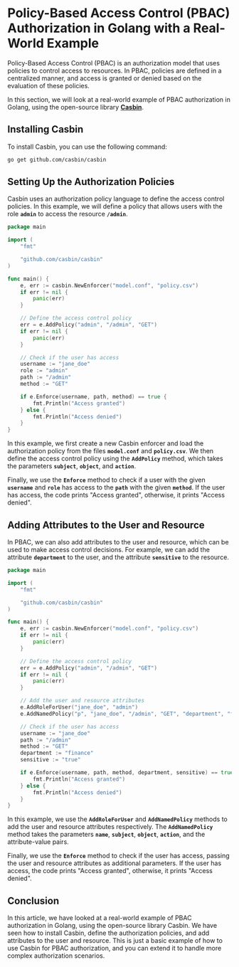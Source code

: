 # **Policy-Based Access Control (PBAC) Authorization in Golang with a Real-World Example**

Policy-Based Access Control (PBAC) is an authorization model that uses policies to control access to resources. In PBAC, policies are defined in a centralized manner, and access is granted or denied based on the evaluation of these policies.

In this section, we will look at a real-world example of PBAC authorization in Golang, using the open-source library **[Casbin](https://github.com/casbin/casbin)**.

## **Installing Casbin**

To install Casbin, you can use the following command:

```bash
go get github.com/casbin/casbin
```

## **Setting Up the Authorization Policies**

Casbin uses an authorization policy language to define the access control policies. In this example, we will define a policy that allows users with the role **`admin`** to access the resource **`/admin`**.

```go
package main

import (
	"fmt"

	"github.com/casbin/casbin"
)

func main() {
	e, err := casbin.NewEnforcer("model.conf", "policy.csv")
	if err != nil {
		panic(err)
	}

	// Define the access control policy
	err = e.AddPolicy("admin", "/admin", "GET")
	if err != nil {
		panic(err)
	}

	// Check if the user has access
	username := "jane_doe"
	role := "admin"
	path := "/admin"
	method := "GET"

	if e.Enforce(username, path, method) == true {
		fmt.Println("Access granted")
	} else {
		fmt.Println("Access denied")
	}
}
```

In this example, we first create a new Casbin enforcer and load the authorization policy from the files **`model.conf`** and **`policy.csv`**. We then define the access control policy using the **`AddPolicy`** method, which takes the parameters **`subject`**, **`object`**, and **`action`**.

Finally, we use the **`Enforce`** method to check if a user with the given **`username`** and **`role`** has access to the **`path`** with the given **`method`**. If the user has access, the code prints "Access granted", otherwise, it prints "Access denied".

## **Adding Attributes to the User and Resource**

In PBAC, we can also add attributes to the user and resource, which can be used to make access control decisions. For example, we can add the attribute **`department`** to the user, and the attribute **`sensitive`** to the resource.

```go
package main

import (
	"fmt"

	"github.com/casbin/casbin"
)

func main() {
	e, err := casbin.NewEnforcer("model.conf", "policy.csv")
	if err != nil {
		panic(err)
	}

	// Define the access control policy
	err = e.AddPolicy("admin", "/admin", "GET")
	if err != nil {
		panic(err)
	}

	// Add the user and resource attributes
	e.AddRoleForUser("jane_doe", "admin")
	e.AddNamedPolicy("p", "jane_doe", "/admin", "GET", "department", "finance", "sensitive", "true")

	// Check if the user has access
	username := "jane_doe"
	path := "/admin"
	method := "GET"
	department := "finance"
	sensitive := "true"

	if e.Enforce(username, path, method, department, sensitive) == true {
		fmt.Println("Access granted")
	} else {
		fmt.Println("Access denied")
	}
}
```

In this example, we use the **`AddRoleForUser`** and **`AddNamedPolicy`** methods to add the user and resource attributes respectively. The **`AddNamedPolicy`** method takes the parameters **`name`**, **`subject`**, **`object`**, **`action`**, and the attribute-value pairs.

Finally, we use the **`Enforce`** method to check if the user has access, passing the user and resource attributes as additional parameters. If the user has access, the code prints "Access granted", otherwise, it prints "Access denied".

## Conclusion

In this article, we have looked at a real-world example of PBAC authorization in Golang, using the open-source library Casbin. We have seen how to install Casbin, define the authorization policies, and add attributes to the user and resource. This is just a basic example of how to use Casbin for PBAC authorization, and you can extend it to handle more complex authorization scenarios.
